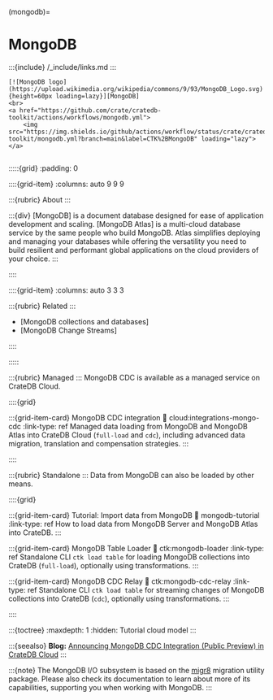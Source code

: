 (mongodb)=
# MongoDB

:::{include} /_include/links.md
:::

```{div} .float-right .text-right
[![MongoDB logo](https://upload.wikimedia.org/wikipedia/commons/9/93/MongoDB_Logo.svg){height=60px loading=lazy}][MongoDB]
<br>
<a href="https://github.com/crate/cratedb-toolkit/actions/workflows/mongodb.yml">
    <img src="https://img.shields.io/github/actions/workflow/status/crate/cratedb-toolkit/mongodb.yml?branch=main&label=CTK%2BMongoDB" loading="lazy"></a>
```
```{div} .clearfix
```

:::::{grid}
:padding: 0

::::{grid-item}
:columns: auto 9 9 9

:::{rubric} About
:::

:::{div}
[MongoDB] is a document database designed for ease of application development and scaling.
[MongoDB Atlas] is a multi-cloud database service by the same people who build MongoDB.
Atlas simplifies deploying and managing your databases while offering the versatility
you need to build resilient and performant global applications on the cloud providers
of your choice.
:::

::::

::::{grid-item}
:columns: auto 3 3 3

:::{rubric} Related
:::
- [MongoDB collections and databases]
- [MongoDB Change Streams]

::::

:::::


:::{rubric} Managed
:::
MongoDB CDC is available as a managed service on CrateDB Cloud.

::::{grid}

:::{grid-item-card} MongoDB CDC integration
:link: cloud:integrations-mongo-cdc
:link-type: ref
Managed data loading from MongoDB and MongoDB Atlas into CrateDB Cloud
(`full-load` and `cdc`), including advanced data migration, translation
and compensation strategies.
:::

::::

:::{rubric} Standalone
:::
Data from MongoDB can also be loaded by other means.

::::{grid}

:::{grid-item-card} Tutorial: Import data from MongoDB
:link: mongodb-tutorial
:link-type: ref
How to load data from MongoDB Server and MongoDB Atlas into CrateDB.
:::

:::{grid-item-card} MongoDB Table Loader
:link: ctk:mongodb-loader
:link-type: ref
Standalone CLI `ctk load table` for loading MongoDB collections into CrateDB
(`full-load`), optionally using transformations.
:::

:::{grid-item-card} MongoDB CDC Relay
:link: ctk:mongodb-cdc-relay
:link-type: ref
Standalone CLI `ctk load table` for streaming changes of MongoDB collections
into CrateDB (`cdc`), optionally using transformations.
:::

::::


:::{toctree}
:maxdepth: 1
:hidden:
Tutorial <tutorial>
cloud
model
:::


:::{seealso}
**Blog:** [Announcing MongoDB CDC Integration (Public Preview) in CrateDB Cloud]
:::

:::{note}
The MongoDB I/O subsystem is based on the [migr8] migration utility package. Please also
check its documentation to learn about more of its capabilities, supporting
you when working with MongoDB.
:::


[Announcing MongoDB CDC Integration (Public Preview) in CrateDB Cloud]: https://cratedb.com/blog/announcing-mongodb-cdc-integration-public-preview-in-cratedb-cloud
[migr8]: https://cratedb-toolkit.readthedocs.io/io/mongodb/migr8.html
